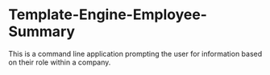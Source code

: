 # Template-Engine-Employee-Summary
This is a command line application prompting the user for information based on their role within a company. 
